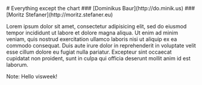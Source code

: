 <section data-background="assets/kitten.gif">
# Everything except the chart
### [Dominikus Baur](http://do.minik.us)
### [Moritz Stefaner](http://moritz.stefaner.eu)

Lorem ipsum dolor sit amet, consectetur adipisicing elit, sed do eiusmod
tempor incididunt ut labore et dolore magna aliqua. Ut enim ad minim veniam,
quis nostrud exercitation ullamco laboris nisi ut aliquip ex ea commodo
consequat. Duis aute irure dolor in reprehenderit in voluptate velit esse
cillum dolore eu fugiat nulla pariatur. Excepteur sint occaecat cupidatat non
proident, sunt in culpa qui officia deserunt mollit anim id est laborum.

Note:
Hello visweek!
</section>